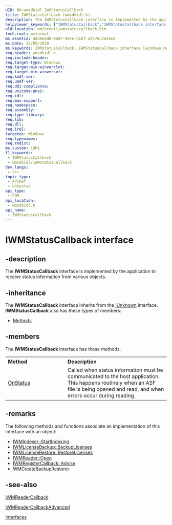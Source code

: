 ```yaml
---
UID: NN:wmsdkidl.IWMStatusCallback
title: IWMStatusCallback (wmsdkidl.h)
description: The IWMStatusCallback interface is implemented by the application to receive status information from various objects.
helpviewer_keywords: ["IWMStatusCallback","IWMStatusCallback interface [windows Media Format]","IWMStatusCallback interface [windows Media Format]","described","IWMStatusCallbackInterface","wmformat.iwmstatuscallback","wmsdkidl/IWMStatusCallback"]
old-location: wmformat\iwmstatuscallback.htm
tech.root: wmformat
ms.assetid: a8d8eed8-0a87-40ce-b1bf-2d476c2e4ae3
ms.date: 12/05/2018
ms.keywords: IWMStatusCallback, IWMStatusCallback interface [windows Media Format], IWMStatusCallback interface [windows Media Format],described, IWMStatusCallbackInterface, wmformat.iwmstatuscallback, wmsdkidl/IWMStatusCallback
req.header: wmsdkidl.h
req.include-header: 
req.target-type: Windows
req.target-min-winverclnt: 
req.target-min-winversvr: 
req.kmdf-ver: 
req.umdf-ver: 
req.ddi-compliance: 
req.unicode-ansi: 
req.idl: 
req.max-support: 
req.namespace: 
req.assembly: 
req.type-library: 
req.lib: 
req.dll: 
req.irql: 
targetos: Windows
req.typenames: 
req.redist: 
ms.custom: 19H1
f1_keywords:
 - IWMStatusCallback
 - wmsdkidl/IWMStatusCallback
dev_langs:
 - c++
topic_type:
 - APIRef
 - kbSyntax
api_type:
 - COM
api_location:
 - wmsdkidl.h
api_name:
 - IWMStatusCallback
---
```


# IWMStatusCallback interface


## -description

The <b>IWMStatusCallback</b> interface is implemented by the application to receive status information from various objects.

## -inheritance

The <b xmlns:loc="http://microsoft.com/wdcml/l10n">IWMStatusCallback</b> interface inherits from the <a href="https://docs.microsoft.com/windows/desktop/api/unknwn/nn-unknwn-iunknown">IUnknown</a> interface. <b>IWMStatusCallback</b> also has these types of members:
<ul>
<li><a href="https://docs.microsoft.com/">Methods</a></li>
</ul>

## -members

The <b>IWMStatusCallback</b> interface has these methods.
<table class="members" id="memberListMethods">
<tr>
<th align="left" width="37%">Method</th>
<th align="left" width="63%">Description</th>
</tr>
<tr data="declared;">
<td align="left" width="37%">
<a href="https://docs.microsoft.com/windows/desktop/api/wmsdkidl/nf-wmsdkidl-iwmstatuscallback-onstatus">OnStatus</a>
</td>
<td align="left" width="63%">
Called when status information must be communicated to the host application. This happens routinely when an ASF file is being opened and read, and when errors occur during reading.

</td>
</tr>
</table>

## -remarks

The following methods and functions associate an implementation of this interface with an object:

<ul>
<li>
<a href="https://docs.microsoft.com/windows/desktop/api/wmsdkidl/nf-wmsdkidl-iwmindexer-startindexing">IWMIndexer::StartIndexing</a>
</li>
<li>
<a href="https://docs.microsoft.com/windows/desktop/api/wmsdkidl/nf-wmsdkidl-iwmlicensebackup-backuplicenses">IWMLicenseBackup::BackupLicenses</a>
</li>
<li>
<a href="https://docs.microsoft.com/windows/desktop/api/wmsdkidl/nf-wmsdkidl-iwmlicenserestore-restorelicenses">IWMLicenseRestore::RestoreLicenses</a>
</li>
<li>
<a href="https://docs.microsoft.com/windows/desktop/api/wmsdkidl/nf-wmsdkidl-iwmreader-open">IWMReader::Open</a>
</li>
<li>
<a href="https://docs.microsoft.com/windows/desktop/api/wmsdkidl/nf-wmsdkidl-iwmregistercallback-advise">IWMRegisterCallback::Advise</a>
</li>
<li>
<a href="https://docs.microsoft.com/windows/desktop/api/wmsdkidl/nf-wmsdkidl-wmcreatebackuprestorer">WMCreateBackupRestorer</a>
</li>
</ul>

## -see-also

<a href="https://docs.microsoft.com/windows/desktop/api/wmsdkidl/nn-wmsdkidl-iwmreadercallback">IWMReaderCallback</a>



<a href="https://docs.microsoft.com/windows/desktop/api/wmsdkidl/nn-wmsdkidl-iwmreadercallbackadvanced">IWMReaderCallbackAdvanced</a>



<a href="https://docs.microsoft.com/windows/desktop/wmformat/interfaces">Interfaces</a>

